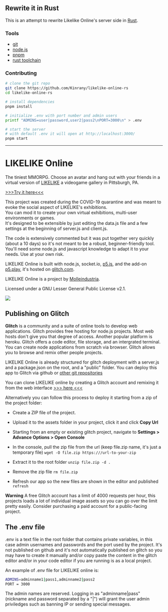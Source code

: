 ## Rewrite it in Rust

This is an attempt to rewrite Likelike Online's server side in [Rust].

### Tools

* [git]
* [node.js]
* [pnpm]
* [rust toolchain]

### Contributing

```bash
# clone the git repo
git clone https://github.com/Kinrany/likelike-online-rs
cd likelike-online-rs

# install dependencies
pnpm install

# initialize .env with port number and admin users
printf "ADMINS=user|password,user2|pass2\nPORT=3000\n" > .env

# start the server
# with default .env it will open at http://localhost:3000/
pnpm start
```

[Rust]: https://www.rust-lang.org/
[git]: https://git-scm.com/
[node.js]: https://nodejs.org/
[pnpm]: https://pnpm.js.org/
[rust toolchain]: https://rustup.rs/

---

# LIKELIKE Online

The tiniest MMORPG. Choose an avatar and hang out with your friends in a virtual version of [LIKELIKE] a videogame gallery in Pittsburgh, PA.

<a href="https://likelike.glitch.me/" target="_blank">>>>Try it here<<<</a>

This project was created during the COVID-19 quarantine and was meant to evoke the social aspect of LIKELIKE's exhibitions. \
You can mod it to create your own virtual exhibitions, multi-user environments or games. \
It's designed to be extensible by just editing the data.js file and a few settings at the beginning of server.js and client.js.

The code is extensively commented but it was put together very quickly (about a 10 days) so it's not meant to be a robust, beginner-friendly tool. You'll need some node.js and javascript knowledge to adapt it to your needs. Use at your own risk.

LIKELIKE Online is built with node.js, socket.io, [p5.js], and the add-on [p5.play], it's hosted on [glitch.com].

LIKELIKE Online is a project by [Molleindustria].

Licensed under a GNU Lesser General Public License v2.1.

![](promo.gif)

## Publishing on Glitch

**Glitch** is a community and a suite of online tools to develop web applications.
Glitch provides free hosting for node.js projects. Most web hosts don't give you that degree of access. Another popular platform is heroku.
Glitch offers a code editor, file storage, and an intergrated terminal. You can create node applications from scratch via browser.
Glitch allows you to browse and remix other people projects.

LIKELIKE Online is already structured for glitch deployment with a server.js and a package.json on the root, and a "public" folder.
You can deploy this app to Glitch via github or [other git repositories](https://medium.com/glitch/import-code-from-anywhere-83fb60ea4875)

You can clone LIKELIKE online by creating a Glitch account and remixing it from the web interface <a href="https://glitch.com/edit/#!/likelike" target="_blank">>>> here <<<</a>

Alternatively you can follow this process to deploy it starting from a zip of the project folder:

* Create a ZIP file of the project.
* Upload it to the assets folder in your project, click it and click **Copy Url**
* Starting from an empty or existing glitch project, navigate to **Settings > Advance Options > Open Console**
* In the console, pull the zip file from the url (keep file.zip name, it's just a temporary file)
`wget -O file.zip https:///url-to-your-zip`

* Extract it to the root folder
`unzip file.zip -d .`

* Remove the zip file
`rm file.zip`

* Refresh our app so the new files are shown in the editor and published
`refresh`

**Warning** A free Glitch account has a limit of 4000 requests per hour, this projects loads a lot of individual image assets so you can go over the limit pretty easily. Consider purchasing a paid account for a public-facing project.

## The .env file

.env is a text file in the root folder that contains private variables, in this case admin usernames and passwords and the port used by the project. It's not published on github and it's not automatically published on glitch so you may have to create it manually and/or copy paste the content in the glitch editor and/or in your code editor if you are running is as a local project.

An example of .env file for LIKELIKE online is:

```bash
ADMINS=adminname1|pass1,adminname2|pass2
PORT = 3000
```

The admin names are reserved. Logging in as "adminname|pass" (nickname and password separated by a "|") will grant the user admin priviledges such as banning IP or sending special messages.

[LIKELIKE]: http://likelike.org/shows
[p5.js]: https://p5js.org/
[p5.play]: https://molleindustria.github.io/p5.play/
[glitch.com]: https://glitch.com/
[Molleindustria]: http://molleindustria.org/
